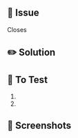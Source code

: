 ## 🐛 Issue

<!-- Link to the issue in Github or Basecamp this PR is addressing. If there is no related issue or related pull request, consider briefly describing the problem or enhancement being addressed. -->
Closes <link>

## ✏️ Solution

<!--
Describe your changes, and why you're making them. If there's something novel or complex about your approach, you can call it out here. 
-->

## 🔬 To Test

<!--
With only the context in this description, how would a developer from outside Apollos setup and validate your change? 
-->

1.
2.

## 📸 Screenshots

<!--
| Before | After |
| --- | --- |
| _attach image_ | _attach image_ |
| _attach image_ | _attach image_ |
-->
